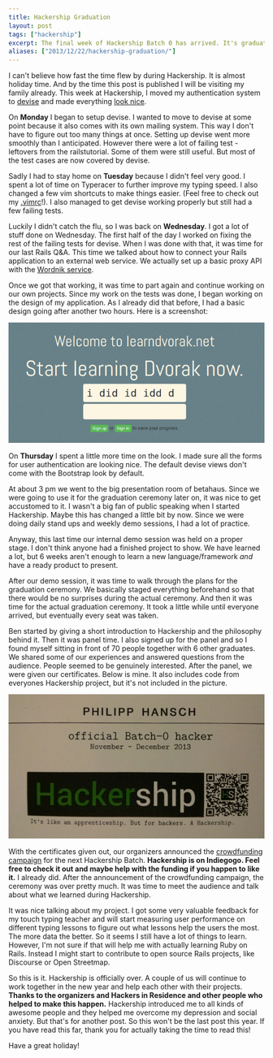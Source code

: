 ```yaml
---
title: Hackership Graduation
layout: post
tags: ["hackership"]
excerpt: The final week of Hackership Batch 0 has arrived. It's graduation week. This week I added devise authentication and made sure my project looks presentable for the demos.
aliases: ["2013/12/22/hackership-graduation/"]
---
```


I can't believe how fast the time flew by during Hackership. It is almost holiday time. And by the time this post is published I will be visiting my family already. This week at Hackership, I moved my authentication system to [devise](https://github.com/plataformatec/devise) and made everything [look nice](https://twitter.com/phansch/status/413368624905064448).

On **Monday** I began to setup devise. I wanted to move to devise at some point because it also comes with its own mailing system. This way I don't have to figure out too many things at once. Setting up devise went more smoothly than I anticipated. However there were a lot of failing test - leftovers from the railstutorial. Some of them were still useful. But most of the test cases are now covered by devise.

Sadly I had to stay home on **Tuesday** because I didn't feel very good. I spent a lot of time on Typeracer to further improve my typing speed. I also changed a few vim shortcuts to make things easier. (Feel free to check out my [.vimrc](https://gitlab.com/phansch/dotfiles/blob/master/vimrc)!). I also managed to get devise working properly but still had a few failing tests.

Luckily I didn't catch the flu, so I was back on **Wednesday**. I got a lot of stuff done on Wednesday. The first half of the day I worked on fixing the rest of the failing tests for devise. When I was done with that, it was time for our last Rails Q&A. This time we talked about how to connect your Rails application to an external web service. We actually set up a basic proxy API with the [Wordnik service](http://developer.wordnik.com/).

Once we got that working, it was time to part again and continue working on our own projects. Since my work on the tests was done, I began working on the design of my application. As I already did that before, I had a basic design going after another two hours. Here is a screenshot:

<a href="/assets/images/posts/2013-12-22-hackership-graduation/theme.png" class="thumbnail">
  <img src="/assets/images/posts/2013-12-22-hackership-graduation/theme.png" alt="screenshot">
</a>


On **Thursday** I spent a little more time on the look. I made sure all the forms for user authentication are looking nice. The default devise views don't come with the Bootstrap look by default.

At about 3 pm we went to the big presentation room of betahaus. Since we were going to use it for the graduation ceremony later on, it was nice to get accustomed to it. I wasn't a big fan of public speaking when I started Hackership. Maybe this has changed a little bit by now. Since we were doing daily stand ups and weekly demo sessions, I had a lot of practice.

Anyway, this last time our internal demo session was held on a proper stage. I don't think anyone had a finished project to show. We have learned a lot, but 6 weeks aren't enough to learn a new language/framework *and* have a ready product to present.

After our demo session, it was time to walk through the plans for the graduation ceremony. We basically staged everything beforehand so that there would be no surprises during the actual ceremony. And then it was time for the actual graduation ceremony. It took a little while until everyone arrived, but eventually every seat was taken.

Ben started by giving a short introduction to Hackership and the philosophy behind it. Then it was panel time. I also signed up for the panel and so I found myself sitting in front of 70 people together with 6 other graduates. We shared some of our experiences and answered questions from the audience. People seemed to be genuinely interested. After the panel, we were given our certificates. Below is mine. It also includes code from everyones Hackership project, but it's not included in the picture.

<a href="/assets/images/posts/2013-12-22-hackership-graduation/cert.png" class="thumbnail">
  <img src="/assets/images/posts/2013-12-22-hackership-graduation/cert.png" alt="screenshot">
</a>

With the certificates given out, our organizers announced the [crowdfunding campaign](http://www.indiegogo.com/projects/an-apprenticeship-for-hackers-a-hackership) for the next Hackership Batch. **Hackership is on Indiegogo. Feel free to check it out and maybe help with the funding if you happen to like it.** I already did. After the announcement of the crowdfunding campaign, the ceremony was over pretty much. It was time to meet the audience and talk about what we learned during Hackership.

It was nice talking about my project. I got some very valuable feedback for my touch typing teacher and will start measuring user performance on different typing lessons to figure out what lessons help the users the most. The more data the better. So it seems I still have a lot of things to learn. However, I'm not sure if that will help me with actually learning Ruby on Rails. Instead I might start to contribute to open source Rails projects, like Discourse or Open Streetmap.

So this is it. Hackership is officially over. A couple of us will continue to work together in the new year and help each other with their projects. **Thanks to the organizers and Hackers in Residence and other people who helped to make this happen.** Hackership introduced me to all kinds of awesome people and they helped me overcome my depression and social anxiety. But that's for another post. So this won't be the last post this year. If you have read this far, thank you for actually taking the time to read this!

Have a great holiday!
